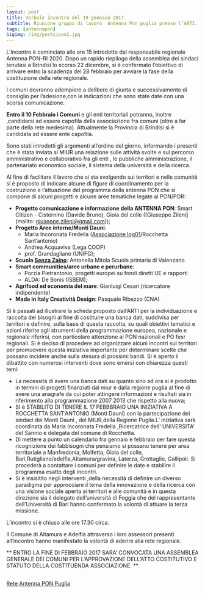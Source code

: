 ```yaml
---
layout: post
title: Verbale incontro del 19 gennaio 2017
subtitle: Riunione gruppo di lavoro  Antenna Pon puglia presso l’ARTI. 
tags: [antennapon]
bigimg: /img/posts/pon2.jpg
---
```


L’incontro è cominciato alle ore 15 introdotto dal responsabile regionale Antenna PON-RI 2020.
Dopo un rapido riepilogo della assemblea dei sindaci tenutasi a Brindisi lo scorso 22 dicembre, si è confermato l’obiettivo di arrivare entro la scadenza del 28 febbraio per  avviare la fase della costituzione della rete regionale.

<!-- more -->

I comuni dovranno adempiere a delibere di giunta e successivamente di consiglio per l’adesione,con le indicazioni che sono state date con una scorsa comunicazione.

**Entro il 10 Febbraio i Comuni** e gli enti territoriali potranno, inoltre ,candidarsi ad essere capofila della associazione fra comuni (oltre a far parte della rete medesima). Attualmente la Provincia di Brindisi si è candidata ad essere ente capofila.

Sono stati introdotti gli argomenti all’ordine del giorno, informando i presenti che è stata inviata al MIUR  una relazione sulle attività svolte e sul percorso amministrativo e collaborativo fra gli enti , le pubbliche amministrazione, il  partenariato economico sociale, il sistema della università e della ricerca.

Al fine di facilitare il lavoro che si sta svolgendo sui territori e nelle comunità si è proposto di indicare alcune di figure di coordinamento per la costruzione e  l’attuazione del programma della antenna PON che si compone  di alcuni progetti e   alcune aree tematiche legate al PON/POR:

* **Progetto comunicazione e informazione della ANTENNA PON**: Smart Citizen - Cisternino (Davide Bruno), Gioia del colle ([Giuseppe Zileni](mailto: giuseppe.zileni@gmail.com));
* **Progetto Aree interne/Monti Dauni**: 
	* Maria Incoronata Fredella ([Associazione log01](http://log01.it)/Rocchetta Sant’antonio)
	* Andrea Acquaviva (Lega COOP)
	* prof. Grandagliano (UNIFG);
* **Scuola [Senza Zaino](http://www.senzazaino.it)**: Antonella Mitola Scuola primaria di Valenzano
* **Smart communities/aree urbane e perurbane**: 
	* Porzia Pietrantonio, progetti europei su fondi diretti UE e rapporti 
	* ALDA: De Bonis (ISBEM);
* **Agrifood ed economia del mare**: Gianluigi Cesari (ricercatore indipendente)
* **Made in Italy Creatività Design**: Pasquale Ribezzo (CNA)

Si è passati ad illustrare la scheda proposto dall’ARTI  per la individuazione e raccolta dei bisogni al fine di costituire una banca dati, suddivisa per territori e definire, sulla base di questa raccolta, su quali obiettivi tematici e azioni riferite agli strumenti della programmazione europea, nazionale e regionale riferirsi, con particolare attenzione ai PON nazionali e PO fesr regionali.
Si è deciso di procedere ad organizzare alcuni incontri sui territori per promuovere questa iniziativa importante per determinare scelte  che possano incidere anche sulla stesura di prossimi bandi.
Si è aperto il dibattito con numerosi interventi dove sono emersi con chiarezza  questi temi: 

* La necessità di avere una banca dati su quanto sino ad ora si è prodotto in termini di progetti finanziati  dal miur e dalla regione puglia al fine di avere una anagrafe da cui  poter attingere informazioni e risultati sia in riferimento alla programmazione 2007 2013 che rispetto alla nuova;
* SI è STABILITO DI TENERE IL 17 FEBBBRAIO UNA INIZIATIVA A ROCCHETTA SANT’ANTONIO (Monti Dauni) con la partecipazione dei sindaci dei Monti Dauni , del MIUR,della Regione Puglia.L’ iniziativa  sarà coordinata da Maria Incoronata Fredella ,Ricercatrice dell’ UNIVERSITA’ del Sannio e delegata del comune di Rocchetta.
* Di mettere a punto un calendario fra gennaio e febbraio per fare questa ricognizione dei fabbisogni che pensiamo si possano tenere per area territoriale a Manfredonia, Molfetta, Gioia del colle, Bari,Rutigliano/adelfia,Altamura/gravina, Laterza, Grottaglie, Gallipoli. Si procederà a contattare i comuni per definire le date e stabilire il programma esatto degli incontri.
* Si è insisitito  negli interventi ,della necessità di definire un diverso paradigma per approcciare il tema della innovazione e della ricerca con una visione sociale aperta ai territori e alle comunità e in questa direzione sia il delegato dell’università di Foggia che del rappresentante dell’Università di Bari hanno confermato la volontà di attuare la terza missione.

L’incontro si è chiuso alle ore 17.30 circa.

Il Comune di Altamura e Adelfia attraverso i loro assessori presenti all’incontro hanno manifestato la volontà di aderire alla rete regionale.

** ENTRO LA FINE DI FEBBRAIO 2017 SARA’ CONVOCATA UNA ASSEMBLEA GENERALE DEI COMUNI PER L’APPROVAZIONE DELL’ATTO COSTITUTIVO E STATUTO DELLA COSTITUENDA ASSOCIAZIONE. **

<div style="margin-top: 30px">
<a class="twitter-moment" href="https://twitter.com/i/moments/797854536320880640">Rete Antenna PON Puglia</a>
<script async src="//platform.twitter.com/widgets.js" charset="utf-8"></script>
</div>

